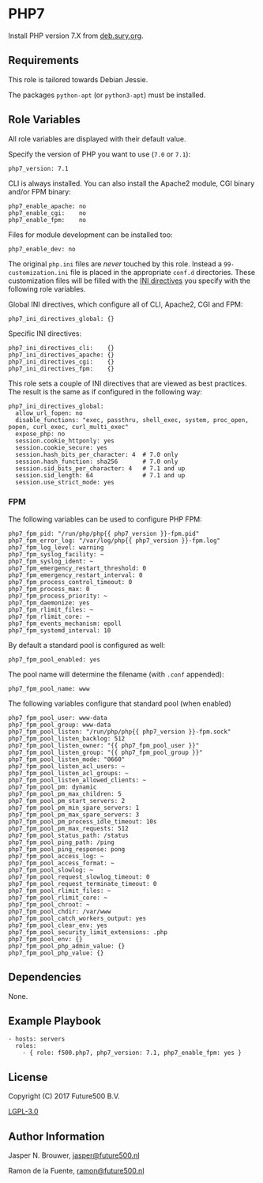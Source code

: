 PHP7
====

Install PHP version 7.X from [deb.sury.org](https://deb.sury.org/).

Requirements
------------

This role is tailored towards Debian Jessie.

The packages `python-apt` (or `python3-apt`) must be installed.

Role Variables
--------------

All role variables are displayed with their default value.

Specify the version of PHP you want to use (`7.0` or `7.1`):

    php7_version: 7.1

CLI is always installed. You can also install the Apache2 module, CGI binary and/or FPM binary:

    php7_enable_apache: no
    php7_enable_cgi:    no
    php7_enable_fpm:    no

Files for module development can be installed too:

    php7_enable_dev: no

The original `php.ini` files are _never_ touched by this role.
Instead a `99-customization.ini` file is placed in the appropriate `conf.d` directories.
These customization files will be filled with the [INI directives](https://secure.php.net/manual/en/ini.list.php) you specify with the following role variables.

Global INI directives, which configure all of CLI, Apache2, CGI and FPM:

    php7_ini_directives_global: {}

Specific INI directives:

    php7_ini_directives_cli:    {}
    php7_ini_directives_apache: {}
    php7_ini_directives_cgi:    {}
    php7_ini_directives_fpm:    {}

This role sets a couple of INI directives that are viewed as best practices.
The result is the same as if configured in the following way:

    php7_ini_directives_global:
      allow_url_fopen: no
      disable_functions: "exec, passthru, shell_exec, system, proc_open, popen, curl_exec, curl_multi_exec"
      expose_php: no
      session.cookie_httponly: yes
      session.cookie_secure: yes
      session.hash_bits_per_character: 4  # 7.0 only
      session.hash_function: sha256       # 7.0 only
      session.sid_bits_per_character: 4   # 7.1 and up
      session.sid_length: 64              # 7.1 and up
      session.use_strict_mode: yes

### FPM

The following variables can be used to configure PHP FPM:

    php7_fpm_pid: "/run/php/php{{ php7_version }}-fpm.pid"
    php7_fpm_error_log: "/var/log/php{{ php7_version }}-fpm.log"
    php7_fpm_log_level: warning
    php7_fpm_syslog_facility: ~
    php7_fpm_syslog_ident: ~
    php7_fpm_emergency_restart_threshold: 0
    php7_fpm_emergency_restart_interval: 0
    php7_fpm_process_control_timeout: 0
    php7_fpm_process_max: 0
    php7_fpm_process_priority: ~
    php7_fpm_daemonize: yes
    php7_fpm_rlimit_files: ~
    php7_fpm_rlimit_core: ~
    php7_fpm_events_mechanism: epoll
    php7_fpm_systemd_interval: 10

By default a standard pool is configured as well:

    php7_fpm_pool_enabled: yes

The pool name will determine the filename (with `.conf` appended):

    php7_fpm_pool_name: www

The following variables configure that standard pool (when enabled)

    php7_fpm_pool_user: www-data
    php7_fpm_pool_group: www-data
    php7_fpm_pool_listen: "/run/php/php{{ php7_version }}-fpm.sock"
    php7_fpm_pool_listen_backlog: 512
    php7_fpm_pool_listen_owner: "{{ php7_fpm_pool_user }}"
    php7_fpm_pool_listen_group: "{{ php7_fpm_pool_group }}"
    php7_fpm_pool_listen_mode: "0660"
    php7_fpm_pool_listen_acl_users: ~
    php7_fpm_pool_listen_acl_groups: ~
    php7_fpm_pool_listen_allowed_clients: ~
    php7_fpm_pool_pm: dynamic
    php7_fpm_pool_pm_max_children: 5
    php7_fpm_pool_pm_start_servers: 2
    php7_fpm_pool_pm_min_spare_servers: 1
    php7_fpm_pool_pm_max_spare_servers: 3
    php7_fpm_pool_pm_process_idle_timeout: 10s
    php7_fpm_pool_pm_max_requests: 512
    php7_fpm_pool_status_path: /status
    php7_fpm_pool_ping_path: /ping
    php7_fpm_pool_ping_response: pong
    php7_fpm_pool_access_log: ~
    php7_fpm_pool_access_format: ~
    php7_fpm_pool_slowlog: ~
    php7_fpm_pool_request_slowlog_timeout: 0
    php7_fpm_pool_request_terminate_timeout: 0
    php7_fpm_pool_rlimit_files: ~
    php7_fpm_pool_rlimit_core: ~
    php7_fpm_pool_chroot: ~
    php7_fpm_pool_chdir: /var/www
    php7_fpm_pool_catch_workers_output: yes
    php7_fpm_pool_clear_env: yes
    php7_fpm_pool_security_limit_extensions: .php
    php7_fpm_pool_env: {}
    php7_fpm_pool_php_admin_value: {}
    php7_fpm_pool_php_value: {}

Dependencies
------------

None.

Example Playbook
----------------

    - hosts: servers
      roles:
        - { role: f500.php7, php7_version: 7.1, php7_enable_fpm: yes }

License
-------

Copyright (C) 2017 Future500 B.V.

[LGPL-3.0](https://github.com/f500/ansible-php7/blob/master/COPYING.LESSER)

Author Information
------------------

Jasper N. Brouwer, jasper@future500.nl

Ramon de la Fuente, ramon@future500.nl
